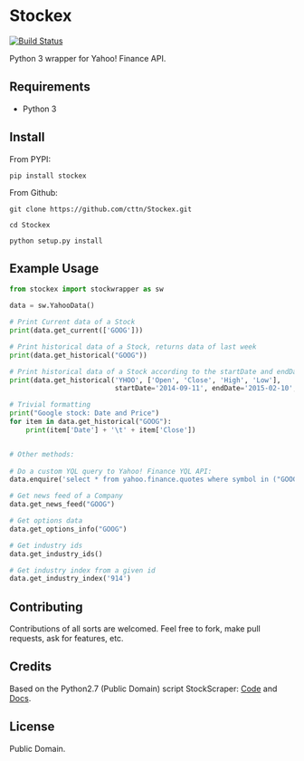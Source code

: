 # Stockex

[![Build Status](https://travis-ci.org/josuebrunel/Stockex.svg?branch=master)](https://travis-ci.org/josuebrunel/Stockex)

Python 3 wrapper for Yahoo! Finance API.



## Requirements

* Python 3



## Install

From PYPI:
```shell
pip install stockex
```

From Github:
```shell
git clone https://github.com/cttn/Stockex.git

cd Stockex

python setup.py install
```


## Example Usage

```python
from stockex import stockwrapper as sw

data = sw.YahooData()

# Print Current data of a Stock
print(data.get_current(['GOOG']))

# Print historical data of a Stock, returns data of last week
print(data.get_historical("GOOG"))

# Print historical data of a Stock according to the startDate and endDate
print(data.get_historical('YHOO', ['Open', 'Close', 'High', 'Low'],
                          startDate='2014-09-11', endDate='2015-02-10', limit=5))

# Trivial formatting
print("Google stock: Date and Price")
for item in data.get_historical("GOOG"):
    print(item['Date'] + '\t' + item['Close'])


# Other methods:
 
# Do a custom YQL query to Yahoo! Finance YQL API:
data.enquire('select * from yahoo.finance.quotes where symbol in ("GOOG", "C")')

# Get news feed of a Company
data.get_news_feed("GOOG")

# Get options data
data.get_options_info("GOOG")

# Get industry ids
data.get_industry_ids()

# Get industry index from a given id
data.get_industry_index('914')
```


## Contributing

Contributions of all sorts are welcomed.
Feel free to fork, make pull requests, ask for features, etc.


## Credits

Based on the Python2.7 (Public Domain) script StockScraper: [Code](https://github.com/gurch101/StockScraper) and [Docs](http://www.gurchet-rai.net/dev/yahoo-finance-yql).


## License

Public Domain.

